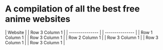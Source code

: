 # A compilation of all the best free anime websites

| Website | | Row 3 Column 1 |
| --------------- | | --------------- | 
| Row 1 Column 1 | | Row 3 Column 1 |
| Row 2 Column 1 | | Row 3 Column 1 |
| Row 3 Column 1 | | Row 3 Column 1 |
